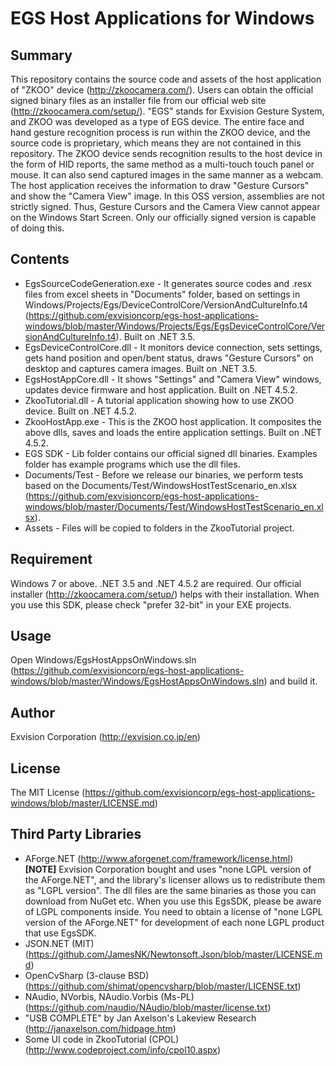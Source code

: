 EGS Host Applications for Windows
==========

## Summary
This repository contains the source code and assets of the host application of "ZKOO" device (<http://zkoocamera.com/>).  Users can obtain the official signed binary files as an installer file from our official web site (<http://zkoocamera.com/setup/>).
"EGS" stands for Exvision Gesture System, and ZKOO was developed as a type of EGS device.  The entire face and hand gesture recognition process is run within the ZKOO device, and the source code is proprietary, which means they are not contained in this repository.
The ZKOO device sends recognition results to the host device in the form of HID reports, the same method as a multi-touch touch panel or mouse.  It can also send captured images in the same manner as a webcam.  The host application receives the information to draw "Gesture Cursors" and show the "Camera View" image.
In this OSS version, assemblies are not strictly signed.  Thus, Gesture Cursors and the Camera View cannot appear on the Windows Start Screen.  Only our officially signed version is capable of doing this.

## Contents
* EgsSourceCodeGeneration.exe - It generates source codes and .resx files from excel sheets in "Documents" folder, based on settings in Windows/Projects/Egs/DeviceControlCore/VersionAndCultureInfo.t4 (<https://github.com/exvisioncorp/egs-host-applications-windows/blob/master/Windows/Projects/Egs/EgsDeviceControlCore/VersionAndCultureInfo.t4>).  Built on .NET 3.5.
* EgsDeviceControlCore.dll - It monitors device connection, sets settings, gets hand position and open/bent status, draws "Gesture Cursors" on desktop and captures camera images.  Built on .NET 3.5.
* EgsHostAppCore.dll - It shows "Settings" and "Camera View" windows, updates device firmware and host application.  Built on .NET 4.5.2.
* ZkooTutorial.dll - A tutorial application showing how to use ZKOO device.  Built on .NET 4.5.2.
* ZkooHostApp.exe - This is the ZKOO host application.  It composites the above dlls, saves and loads the entire application settings.  Built on .NET 4.5.2.
* EGS SDK - Lib folder contains our official signed dll binaries.  Examples folder has example programs which use the dll files.
* Documents/Test - Before we release our binaries, we perform tests based on the Documents/Test/WindowsHostTestScenario_en.xlsx (<https://github.com/exvisioncorp/egs-host-applications-windows/blob/master/Documents/Test/WindowsHostTestScenario_en.xlsx>).
* Assets - Files will be copied to folders in the ZkooTutorial project.

## Requirement
Windows 7 or above.
.NET 3.5 and .NET 4.5.2 are required.  Our official installer (<http://zkoocamera.com/setup/>) helps with their installation.
When you use this SDK, please check "prefer 32-bit" in your EXE projects.

## Usage
Open Windows/EgsHostAppsOnWindows.sln (<https://github.com/exvisioncorp/egs-host-applications-windows/blob/master/Windows/EgsHostAppsOnWindows.sln>) and build it.

## Author
Exvision Corporation (<http://exvision.co.jp/en>)

## License
The MIT License (<https://github.com/exvisioncorp/egs-host-applications-windows/blob/master/LICENSE.md>)

## Third Party Libraries
* AForge.NET (<http://www.aforgenet.com/framework/license.html>)
 **[NOTE]** Exvision Corporation bought and uses "none LGPL version of the AForge.NET", and the library's licenser allows us to redistribute them as "LGPL version".  The dll files are the same binaries as those you can download from NuGet etc.  When you use this EgsSDK, please be aware of LGPL components inside.  You need to obtain a license of "none LGPL version of the AForge.NET" for development of each none LGPL product that use EgsSDK.
* JSON.NET (MIT) (<https://github.com/JamesNK/Newtonsoft.Json/blob/master/LICENSE.md>)
* OpenCvSharp (3-clause BSD) (<https://github.com/shimat/opencvsharp/blob/master/LICENSE.txt>)
* NAudio, NVorbis, NAudio.Vorbis (Ms-PL) (<https://github.com/naudio/NAudio/blob/master/license.txt>)
* "USB COMPLETE" by Jan Axelson's Lakeview Research (<http://janaxelson.com/hidpage.htm>)
* Some UI code in ZkooTutorial (CPOL) (<http://www.codeproject.com/info/cpol10.aspx>)
